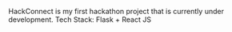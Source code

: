 HackConnect is my first hackathon project that is currently under development.
Tech Stack:
Flask + React JS
